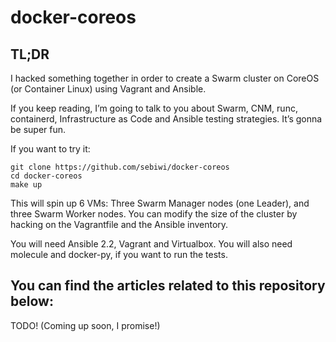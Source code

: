 # docker-coreos

## TL;DR

I hacked something together in order to create a Swarm cluster on CoreOS (or Container Linux) using Vagrant and Ansible.

If you keep reading, I’m going to talk to you about Swarm, CNM, runc, containerd, Infrastructure as Code and Ansible testing strategies. It’s gonna be super fun.

If you want to try it:

    git clone https://github.com/sebiwi/docker-coreos
    cd docker-coreos
    make up

This will spin up 6 VMs: Three Swarm Manager nodes (one Leader), and three Swarm Worker nodes. You can modify the size of the cluster by hacking on the Vagrantfile and the Ansible inventory.

You will need Ansible 2.2, Vagrant and Virtualbox. You will also need molecule and docker-py, if you want to run the tests.

## You can find the articles related to this repository below:

TODO! (Coming up soon, I promise!)
